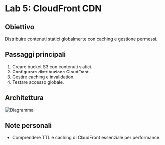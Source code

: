 # Lab 5: CloudFront CDN

## Obiettivo
Distribuire contenuti statici globalmente con caching e gestione permessi.

## Passaggi principali
1. Creare bucket S3 con contenuti statici.
2. Configurare distribuzione CloudFront.
3. Gestire caching e invalidation.
4. Testare accesso globale.

## Architettura
![Diagramma](../assets/lab5-diagram.png)

## Note personali
- Comprendere TTL e caching di CloudFront essenziale per performance.
